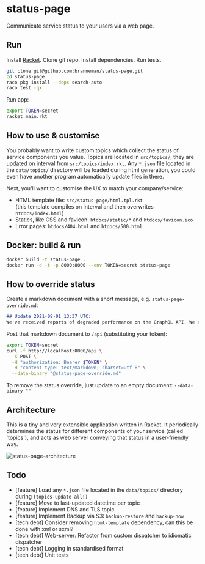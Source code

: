 # status-page

Communicate service status to your users via a web page.

## Run

Install [Racket](https://racket-lang.org/). Clone git repo. Install dependencies. Run tests.

```sh
git clone git@github.com:branneman/status-page.git
cd status-page
raco pkg install --deps search-auto
raco test -qx .
```

Run app:

```sh
export TOKEN=secret
racket main.rkt
```

## How to use & customise

You probably want to write custom topics which collect the status of service components you value.
Topics are located in `src/topics/`, they are updated on interval from `src/topics/index.rkt`.
Any `*.json` file located in the `data/topics/` directory will be loaded during html generation,
you could even have another program automatically update files in there.

Next, you'll want to customise the UX to match your company/service:

- HTML template file: `src/status-page/html.tpl.rkt`  
  (this template compiles on interval and then overwrites `htdocs/index.html`)
- Statics, like CSS and favicon: `htdocs/static/*` and `htdocs/favicon.ico`
- Error pages: `htdocs/404.html` and `htdocs/500.html`

## Docker: build & run

```sh
docker build -t status-page .
docker run -d -t -p 8000:8000 --env TOKEN=secret status-page
```

## How to override status

Create a markdown document with a short message, e.g. `status-page-override.md`:

```md
## Update 2021-08-01 13:37 UTC:
We've received reports of degraded performance on the GraphQL API. We are investigating.
```

Post that markdown document to `/api` (substituting your token):

```sh
export TOKEN=secret
curl -f http://localhost:8000/api \
  -X POST \
  -H "authorization: Bearer $TOKEN" \
  -H "content-type: text/markdown; charset=utf-8" \
  --data-binary "@status-page-override.md"
```

To remove the status override, just update to an empty document: `--data-binary ""`

## Architecture

This is a tiny and very extensible application written in Racket. It periodically determines the
status for different components of your service (called 'topics'), and acts as web server conveying
that status in a user-friendly way.

![status-page-architecture](https://user-images.githubusercontent.com/172579/121574017-64d90400-ca15-11eb-8447-98557939ba6b.png)

## Todo

- [feature] Load any `*.json` file located in the `data/topics/` directory during `(topics-update-all!)`
- [feature] Move to last-updated datetime per topic
- [feature] Implement DNS and TLS topic
- [feature] Implement Backup via S3: `backup-restore` and `backup-now`
- [tech debt] Consider removing `html-template` dependency, can this be done with xml or sxml?
- [tech debt] Web-server: Refactor from custom dispatcher to idiomatic dispatcher
- [tech debt] Logging in standardised format
- [tech debt] Unit tests
